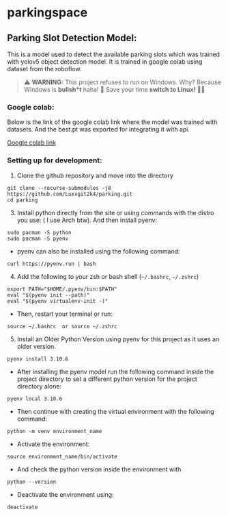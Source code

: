 # parkingspace

## Parking Slot Detection Model:
This is a model used to detect the available parking slots which was trained with yolov5 object detection model. It is trained in google colab using dataset from the roboflow.
> ⚠️ **WARNING:** This project refuses to run on Windows. Why?
 > Because Windows is **bullsh*t** haha! 💩
> Save your time **switch to Linux!** 🐧🚀

### Google colab:

Below is the link of the google colab link where the model was trained with datasets. And the best.pt was exported for integrating it with api.

[Google colab link](https://colab.research.google.com/drive/18Wz7rz7IeWxsfgTjwLiDtkHnNX-aKuCt?usp=sharing )

### Setting up for development:

1.  Clone the github repository and move into the directory

```
git clone --recurse-submodules -j8 https://github.com/Luxxgit2k4/parking.git
cd parking
```

3. Install python directly from the site or using commands with the distro you use: ( I use Arch btw). And then install pyenv:

```
sudo pacman -S python
sudo pacman -S pyenv
```

- pyenv can also be installed using the following command:

```
curl https://pyenv.run | bash
```


4. Add the following to your zsh or bash shell (`~/.bashrc`, `~/.zshrc`)

```
export PATH="$HOME/.pyenv/bin:$PATH"
eval "$(pyenv init --path)"
eval "$(pyenv virtualenv-init -)"
```

- Then, restart your terminal or run:

```
source ~/.bashrc  or source ~/.zshrc
```

5. Install an Older Python Version using pyenv for this project as it uses an older version.

```
pyenv install 3.10.6
```

 - After installing the pyenv model run the following command inside the project directory to set a different python version for the project directory alone:

```
pyenv local 3.10.6
```

- Then continue with creating the virtual environment with the following command:

```
python -m venv environment_name
```

- Activate the environment:

```
source environment_name/bin/activate
```

- And check the python version inside the environment with

```
python --version
```

- Deactivate the environment using:

```
deactivate
```

